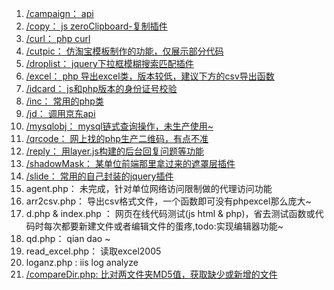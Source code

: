 1. [/campaign： api](https://github.com/clms2/test/tree/master/campaign)
2. [/copy： js zeroClipboard-复制插件](https://github.com/clms2/test/tree/master/copy)
3. [/curl： php curl](https://github.com/clms2/test/tree/master/curl)
4. [/cutpic： 仿淘宝模板制作的功能，仅展示部分代码](https://github.com/clms2/test/tree/master/cutpic)
5. [/droplist： jquery下拉框模糊搜索匹配插件](https://github.com/clms2/test/tree/master/droplist)
6. [/excel： php 导出excel类，版本较低，建议下方的csv导出函数](https://github.com/clms2/test/tree/master/excel)
7. [/idcard： js和php版本的身份证号校验](https://github.com/clms2/test/tree/master/idcard)
8. [/inc： 常用的php类](https://github.com/clms2/test/tree/master/inc)
9. [/jd： 调用京东api](https://github.com/clms2/test/tree/master/jd)
10. [/mysqlobj： mysql链式查询操作，未生产使用~](https://github.com/clms2/test/tree/master/mysqlobj)
11. [/qrcode： 网上找的php生产二维码，有点不准](https://github.com/clms2/test/tree/master/qrcode)
12. [/reply： 用layer.js构建的后台回复问题等功能](https://github.com/clms2/test/tree/master/reply)
13. [/shadowMask： 某单位前端那里拿过来的遮罩层插件](https://github.com/clms2/test/tree/master/shadowMask)
14. [/slide： 常用的自己封装的jquery插件](https://github.com/clms2/test/tree/master/slide)
15. agent.php： 未完成，针对单位网络访问限制做的代理访问功能
16. arr2csv.php： 导出csv格式文件，一个函数即可没有phpexcel那么庞大~
17. d.php & index.php ： 网页在线代码测试(js html & php)，省去测试函数或代码时每次都要新建文件或者编辑文件的蛋疼,todo:实现编辑器功能~
18. qd.php： qian dao ~
19. read_excel.php： 读取excel2005
20. loganz.php : iis log analyze
21. [/compareDir.php: 比对两文件夹MD5值，获取缺少或新增的文件](https://github.com/clms2/test/blob/master/compareDir.php)
<!---
    commentted-out contents
    should be shift to right by four spaces (`>>`).
-->


